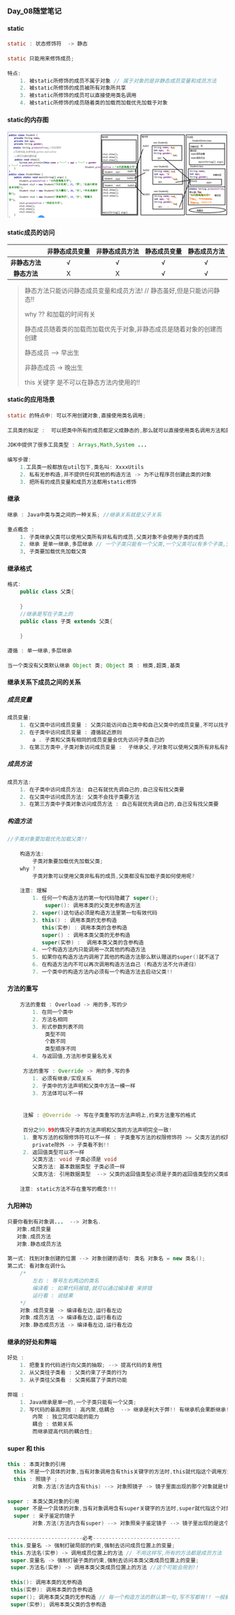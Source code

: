 ### Day_08随堂笔记

#### static

```java
static : 状态修饰符  -> 静态
    
static 只能用来修饰成员;

特点:
	1. 被static所修饰的成员不属于对象 // 属于对象的是非静态成员变量和成员方法
    2. 被static所修饰的成员被所有对象所共享
    3. 被static所修饰的成员可以直接使用类名调用
    4. 被static所修饰的成员随着类的加载而加载优先加载于对象
```

#### static的内存图

![image-20211029102627257](谈斌_Day_08随堂笔记.assets/image-20211029102627257.png)

#### static成员的访问

|                | 非静态成员变量 | 非静态成员方法 | 静态成员变量 | 静态成员方法 |
| :------------: | :------------: | :------------: | :----------: | :----------: |
| **非静态方法** |       √        |       √        |      √       |      √       |
|  **静态方法**  |       X        |       X        |      √       |      √       |

> 静态方法只能访问静态成员变量和成员方法!  // 静态虽好,但是只能访问静态!!
>
> why ??  和加载的时间有关
>
> 静态成员随着类的加载而加载优先于对象,非静态成员是随着对象的创建而创建
>
> 静态成员 --> 早出生
>
> 非静态成员 -> 晚出生
>
> this 关键字 是不可以在静态方法内使用的!!

#### static的应用场景

```java
static 的特点中: 可以不用创建对象,直接使用类名调用; 

工具类的拟定 :  可以把类中所有的成员都定义成静态的,那么就可以直接使用类名调用方法和属性!
    
JDK中提供了很多工具类型 : Arrays,Math,System ...    
    
编写步骤:
	1.工具类一般都放在util包下,类名叫: XxxxUtils
	2. 私有无参构造,并不提供任何其他的构造方法 -> 为不让程序员创建此类的对象
    3. 把所有的成员变量和成员方法都用static修饰    
```

#### 继承

```java
继承 : Java中类与类之间的一种关系; //继承关系就是父子关系

重点概念 : 
	1. 子类继承父类可以使用父类所有非私有的成员,父类对象不会使用子类的成员
    2. 继承 是单一继承,多层继承 // 一个子类只能有一个父类,一个父类可以有多个子类,父类也可以有父类     
    3, 子类要加载优先加载父类
```

#### 继承格式

```java
格式:
	public class 父类{
        
    }
	//继承是写在子类上的
	public class 子类 extends 父类{
        
    }

遵循 : 单一继承,多层继承
    
当一个类没有父类默认继承 Object 类; Object 类 : 根类,超类,基类    
```

#### 继承关系下成员之间的关系

##### 成员变量

```java
成员变量:
    1. 在父类中访问成员变量 : 父类只能访问自己类中和自己父类中的成员变量,不可以找子类要!!
    2. 在子类中访问成员变量 : 遵循就近原则
        a . 子类和父类有相同的成员变量会优先访问子类自己的
    3. 在第三方类中,子类对象访问成员变量 :  子继承父,子对象可以使用父类所有非私有的成员!!
```

##### 成员方法

```java
成员方法:
	1. 在子类中访问成员方法: 自己有就优先调自己的,自己没有找父类要
    2. 在父类中访问成员方法: 父类不会找子类要方法
    3. 在第三方类中子类对象访问成员方法 : 自己有就优先调自己的,自己没有找父类要
```

##### 构造方法

```java
//子类对象要加载优先加载父类!!

    构造方法:
        子类对象要加载优先加载父类;
    why ?
        子类对象可以使用父类非私有的成员,父类都没有加载子类如何使用呢?

    注意: 理解
        1. 任何一个构造方法的第一句代码隐藏了 super();
            super(): 调用本类的父类无参构造方法
        2. super()这句话必须是构造方法里第一句有效代码
        3. this() : 调用本类的无参构造
           this(实参) : 调用本类的含参构造
           super() : 调用本类父类的无参构造
           super(实参) :  调用本类父类的含参构造
        4. 一个构造方法内只能调用一次其他的构造方法
        5. 如果你在构造方法内调用了其他的构造方法那么默认赠送的super()就不送了
        6. 在构造方法内不可以再次调用构造方法自己 (构造方法不允许递归)
        7. 一个类中的构造方法内必须有一个构造方法去启动父类!!
```

#### 方法的重写

```java
    方法的重载 : Overload -> 用的多,写的少
        1. 在同一个类中
        2. 方法名相同
        3. 形式参数列表不同
            类型不同
            个数不同
            类型顺序不同
        4. 与返回值,方法形参变量名无关

     方法的重写 : Override -> 用的多,写的多
        1. 必须有继承/实现关系
        2. 子类中的方法声明和父类中方法一模一样
        3. 方法体可以不一样


     注解 : @Override -> 写在子类重写的方法声明上,约束方法重写的格式

     百分之99.99的情况子类的方法声明和父类的方法声明完全一致!
     1. 重写方法的权限修饰符可以不一样 : 子类重写方法的权限修饰符 >= 父类方法的权限修饰符
        private除外 -> 子类看不到!!
     2. 返回值类型可以不一样
        父类方法: void 子类必须是 void
        父类方法: 基本数据类型 子类必须一样
        父类方法: 引用数据类型  --> 父类的返回值类型必须是子类的返回值类型的父类或者同类

    注意: static方法不存在重写的概念!!!
```

#### 九阳神功

```java
只要你看到有对象调...  --> 对象名.
   对象.成员变量
   对象.成员方法
   对象.静态成员方法 
    
第一式: 找到对象创建的位置 --> 对象创建的语句: 类名 对象名 = new 类名();
第二式: 看对象在调什么
    /*
    	左右 : 等号左右两边的类名
    	编译看 : 如果代码报错,就可以通过编译看 来排错
    	运行看 : 说结果
    */
    对象.成员变量 -> 编译看左边,运行看左边
    对象.成员方法 -> 编译看左边,运行看右边
    对象.静态成员方法 -> 编译看左边,运行看左边
```

#### 继承的好处和弊端

```java
好处 :
 	1. 把重复的代码进行向父类的抽取; --> 提高代码的复用性
    2. 从父类往子类看 : 父类约束了子类的行为
    3. 从子类往父类看 : 父类拓展了子类的功能    
        
弊端 : 
	1. Java继承是单一的,一个子类只能有一个父类;
	2. 写代码的最高原则 : 高内聚,低耦合  --> 继承是利大于弊!! 有继承机会果断继承!!
		内聚 : 独立完成功能的能力 
        耦合 : 依赖关系
        而继承提高代码的耦合性;    
```

#### super 和 this 

```java
this : 本类对象的引用 
  this 不是一个具体的对象,当有对象调用含有this关键字的方法时,this就代指这个调用方法的对象!!
  this : 照镜子 ; 
		对象.方法(方法内含有this) --> 对象照镜子 -> 镜子里面出现的那个对象就是this代表的对象!!
    
super : 本类父类对象的引用
  super 不是一个具体的对象,当有对象调用含有super关键字的方法时,super就代指这个对象的某个父类对象!!  
  super : 亲子鉴定的镜子
        对象.方法(方法内含有super) --> 对象照亲子鉴定镜子 --> 镜子里出现的是这个调用方法的对象的父类对象,super就代指这个父类对象!
      
------------------------必考----------------------------
 this.变量名 -> 强制打破局部的约束,强制去访问成员位置上的变量;
 this.方法名(实参) -> 调用成员位置上的方法 // 不用这样写,所有的方法都是成员方法
 super.变量名 -> 强制打破子类的约束,强制去访问本类父类成员位置上的变量;
 super.方法名(实参) -> 调用本类父类成员位置上的方法 //这个可能会用到!!
      
 this(): 调用本类的无参构造
 this(实参): 调用本类的含参构造
 super(); 调用本类父类的无参构造 // 每一个构造方法的默认第一句,写不写都有!! 一般都是不写!!
 super(实参); 调用本类父类的含参构造 
```

